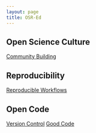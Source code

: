 ```yaml
---
layout: page
title: OSR-Ed
---
```

<a href=""></a>
## Open Science Culture

<a href="https://www.youtube.com/watch?v=3H0zQ6odOd0&list=PLVso6Qs8PLCiciMyxyqxCzp38G5tEhdy6&index=6&ab_channel=OHBMOpenScienceSIG">Community Building</a>


## Reproducibility

<a href="https://www.youtube.com/watch?v=tk2eZSrM8oA&list=PLVso6Qs8PLCiciMyxyqxCzp38G5tEhdy6&index=3&ab_channel=OHBMOpenScienceSIG">Reproducible Workflows</a>
<a href=""></a>


## Open Code

<a href="https://www.youtube.com/watch?v=zh_WFv0uk7w&list=PLVso6Qs8PLCiciMyxyqxCzp38G5tEhdy6&index=1&ab_channel=OHBMOpenScienceSIG">Version Control</a>
<a href="https://www.youtube.com/watch?v=gfPP2pQ8Rms&list=PLVso6Qs8PLCiciMyxyqxCzp38G5tEhdy6&index=2&ab_channel=OHBMOpenScienceSIG">Good Code</a>
